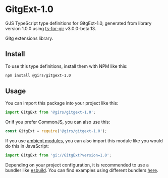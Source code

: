 
# GitgExt-1.0

GJS TypeScript type definitions for GitgExt-1.0, generated from library version 1.0.0 using [ts-for-gir](https://github.com/gjsify/ts-for-gjs) v3.0.0-beta.13.

Gitg extensions library.

## Install

To use this type definitions, install them with NPM like this:
```bash
npm install @girs/gitgext-1.0
```

## Usage

You can import this package into your project like this:
```ts
import GitgExt from '@girs/gitgext-1.0';
```

Or if you prefer CommonJS, you can also use this:
```ts
const GitgExt = require('@girs/gitgext-1.0');
```

If you use [ambient modules](https://github.com/gjsify/ts-for-gir/tree/main/packages/cli#ambient-modules), you can also import this module like you would do this in JavaScript:

```ts
import GitgExt from 'gi://GitgExt?version=1.0';
```

Depending on your project configuration, it is recommended to use a bundler like [esbuild](https://esbuild.github.io/). You can find examples using different bundlers [here](https://github.com/gjsify/ts-for-gir/tree/main/examples).